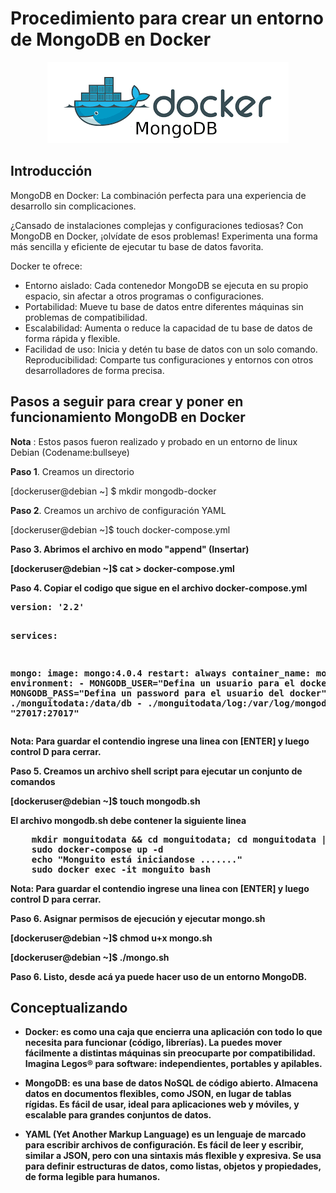 <h1><strong>Procedimiento para crear un entorno de MongoDB en Docker</strong></h1>
<p align="center">
    <img src="./extras/docker_mongodb.png" alt="Imagen de MongoDB y Docker"  />
</p>

<h2>Introducción</h2>
<p>MongoDB en Docker: La combinación perfecta para una experiencia de desarrollo sin complicaciones.</p>

<p>¿Cansado de instalaciones complejas y configuraciones tediosas? Con MongoDB en Docker, ¡olvídate de esos problemas! Experimenta una forma más sencilla y eficiente de ejecutar tu base de datos favorita.</p>

<p>Docker te ofrece:<p>

<p>
<ul>
<li>Entorno aislado: Cada contenedor MongoDB se ejecuta en su propio espacio, sin afectar a otros programas o     configuraciones.</li>
<li>Portabilidad: Mueve tu base de datos entre diferentes máquinas sin problemas de compatibilidad.</li>
<li>Escalabilidad: Aumenta o reduce la capacidad de tu base de datos de forma rápida y flexible.</li>
<li>Facilidad de uso: Inicia y detén tu base de datos con un solo comando.</li>
</li>Reproducibilidad: Comparte tus configuraciones y entornos con otros desarrolladores de forma precisa.</li>
</ul></p>

<h2>Pasos a seguir para crear y poner en funcionamiento MongoDB en Docker</h2>
<p><b>Nota</b> : Estos pasos fueron realizado y probado en un entorno de linux Debian (Codename:bullseye)</p>

<p><b>Paso 1</b>. Creamos un directorio</p> 
<p>[dockeruser@debian ~] $ mkdir mongodb-docker</p> 

<p><b>Paso 2</b>. Creamos un archivo de configuración YAML</p>
<p>[dockeruser@debian ~]$ touch docker-compose.yml</p>

<p><b>Paso 3<b>. Abrimos el archivo en modo "append" (Insertar)</p>
<p>[dockeruser@debian ~]$ cat > docker-compose.yml</p>

<p><b>Paso 4<b>. Copiar el codigo que sigue en el archivo docker-compose.yml</p>
<pre>
version: '2.2'

services:

  mongo:
    image: mongo:4.0.4
    restart: always
    container_name: monguito
    environment:
      - MONGODB_USER="Defina un usuario para el docker"
      - MONGODB_PASS="Defina un password para el usuario del docker"
    volumes:
      - ./monguitodata:/data/db
      - ./monguitodata/log:/var/log/mongodb/
    ports:
      - "27017:27017"
</pre>

<b>Nota</b>: Para guardar el contendio ingrese una linea con <b>[ENTER]</b> y luego <b>control D<b> para cerrar.

<p>Paso 5. Creamos un archivo shell script para ejecutar un conjunto de comandos</p>
<p>[dockeruser@debian ~]$ touch mongodb.sh</p>

<p>El archivo <b>mongodb.sh<b> debe contener la siguiente linea</p>
<pre>
    mkdir monguitodata && cd monguitodata; cd monguitodata || mkdir log
    sudo docker-compose up -d
    echo "Monguito está iniciandose ......."
    sudo docker exec -it monguito bash
</pre>

<b>Nota</b>: Para guardar el contendio ingrese una linea con <b>[ENTER]</b> y luego <b>control D<b> para cerrar.

<p>Paso 6. Asignar permisos de ejecución y ejecutar mongo.sh</p>
<p>[dockeruser@debian ~]$ chmod u+x mongo.sh</p>
<p>[dockeruser@debian ~]$ ./mongo.sh</p>

<p>Paso 6. Listo, desde acá ya puede hacer uso de un entorno MongoDB.</p>

<h2><strong>Conceptualizando</strong></h2>
<!-- Seccion de conceptos -->

<div>
  <ul>
    <li><p><strong>Docker</strong>: es como una caja que encierra una aplicación con todo lo que necesita para funcionar (código, librerías). La puedes mover fácilmente a distintas máquinas sin preocuparte por compatibilidad. Imagina Legos® para software: independientes, portables y apilables.</p></li>
    <li><p><strong>MongoDB</strong>: es una base de datos NoSQL de código abierto. Almacena datos en documentos flexibles, como JSON, en lugar de tablas rígidas. Es fácil de usar, ideal para aplicaciones web y móviles, y escalable para grandes conjuntos de datos.</p></li>
    <li><p><strong>YAML (Yet Another Markup Language)</strong> es un lenguaje de marcado para escribir archivos de configuración. Es fácil de leer y escribir, similar a JSON, pero con una sintaxis más flexible y expresiva. Se usa para definir estructuras de datos, como listas, objetos y propiedades, de forma legible para humanos.</p></li>
  </ul>
</div>